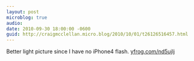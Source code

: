 ```yaml
---
layout: post
microblog: true
audio: 
date: 2010-09-30 18:00:00 -0600
guid: http://craigmcclellan.micro.blog/2010/10/01/t26126516457.html
---
```

Better light picture since I have no iPhone4 flash.  [yfrog.com/nd5ujlj](http://yfrog.com/nd5ujlj)
